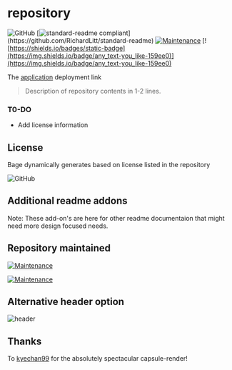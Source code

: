 # repository 

![GitHub](https://img.shields.io/github/license/zothsu/template) [![standard-readme compliant](https://img.shields.io/badge/readme%20style-standard-g.svg?)](https://github.com/RichardLitt/standard-readme) [![Maintenance](https://img.shields.io/badge/Maintained%3F-Yes-g.svg)](https://shields.io/badges/static-badge) [![https://shields.io/badges/static-badge](https://img.shields.io/badge/any_text-you_like-159ee0)](https://img.shields.io/badge/any_text-you_like-159ee0)

<!-- Maintained?
No  [![Maintenance](https://img.shields.io/badge/Maintained%3F-No-red.svg)](maintained=no)
Yes [![Maintenance](https://img.shields.io/badge/Maintained%3F-Yes-g.svg)](maintained=yes)
-->

The [application](z.netlify.app/) deployment link


> Description of repository contents in 1-2 lines.

### T0-DO

- Add license information

## License
Bage dynamically generates based on license listed in the repository

![GitHub](https://img.shields.io/github/license/zothsu/template)


## Additional readme addons

Note: These add-on's are here for other readme documentaion that might need more design focused needs.

## Repository maintained

[![Maintenance](https://img.shields.io/badge/Maintained%3F-No-red.svg)](https://shields.io/badges/static-badge)

[![Maintenance](https://img.shields.io/badge/Maintained%3F-Yes-g.svg)](https://shields.io/badges/static-badge)

## Alternative header option
![header](https://capsule-render.vercel.app/api?type=wave&color=auto&height=300&section=header&text=application%20name&fontSize=60)

## Thanks

To [kyechan99](https://github.com/kyechan99/capsule-render) for the absolutely spectacular capsule-render!
